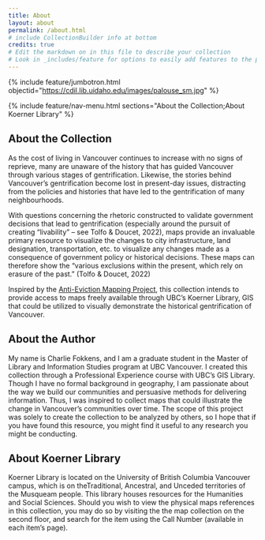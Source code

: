 ```yaml
---
title: About
layout: about
permalink: /about.html
# include CollectionBuilder info at bottom
credits: true
# Edit the markdown on in this file to describe your collection
# Look in _includes/feature for options to easily add features to the page
---
```


{% include feature/jumbotron.html objectid="https://cdil.lib.uidaho.edu/images/palouse_sm.jpg" %}

{% include feature/nav-menu.html sections="About the Collection;About Koerner Library" %}

## About the Collection

As the cost of living in Vancouver continues to increase with no signs of reprieve, many are unaware of the history that has guided Vancouver through various stages of gentrification. Likewise, the stories behind Vancouver’s gentrification become lost in present-day issues, distracting from the policies and histories that have led to the gentrification of many neighbourhoods. 

With questions concerning the rhetoric constructed to validate government decisions that lead to gentrification (especially around the pursuit of creating “livability” – see Tolfo & Doucet, 2022), maps provide an invaluable primary resource to visualize the changes to city infrastructure, land designation, transportation, etc. to visualize any changes made as a consequence of government policy or historical decisions. These maps can therefore show the “various exclusions within the present, which rely on erasure of the past.” (Tolfo & Doucet, 2022)

Inspired by the [Anti-Eviction Mapping Project](https://antievictionmap.com/), this collection intends to provide access to maps freely available through UBC’s Koerner Library, GIS that could be utilized to visually demonstrate the historical gentrification of Vancouver.



## About the Author

My name is Charlie Fokkens, and I am a graduate student in the Master of Library and Information Studies program at UBC Vancouver. I created this collection through a Professional Experience course with UBC’s GIS Library. Though I have no formal background in geography, I am passionate about the way we build our communities and persuasive methods for delivering information. Thus, I was inspired to collect maps that could illustrate the change in Vancouver’s communities over time. The scope of this project was solely to create the collection to be analyzed by others, so I hope that if you have found this resource, you might find it useful to any research you might be conducting. 



## About Koerner Library

Koerner Library is located on the University of British Columbia Vancouver campus, which is on theTraditional, Ancestral, and Unceded territories of the Musqueam people. This library houses resources for the Humanities and Social Sciences. Should you wish to view the physical maps references in this collection, you may do so by visiting the the map collection on the second floor, and search for the item using the Call Number (available in each item’s page).


